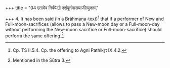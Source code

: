 +++
title = "04 एतामेव निर्वपेद्यो दर्शपूर्णमासयाजीत्युक्तम्"

+++
4. It has been said (in a Brāhmaṇa-text)[^1] that if a performer of New and Full-moon-sacrifices (allows to pass a New-moon day or a Full-moon-day without performing the New-moon sacrifice or Full-moon-sacrifice) should perform the same offering.[^2]  


[^1]: Cp. TS II.5.4. Cp. the offering to Agni Pathikr̥t IX.4.2.  

[^2]: Mentioned in the Sūtra 3.
